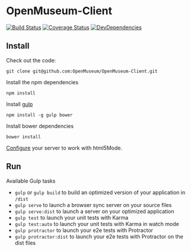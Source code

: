 # OpenMuseum-Client

[![Build Status](https://travis-ci.org/OpenMuseum/OpenMuseum-Client.svg?branch=develop)](https://travis-ci.org/OpenMuseum/OpenMuseum-Client)
[![Coverage Status](https://codecov.io/github/OpenMuseum/OpenMuseum-Client/coverage.svg?branch=develop)](https://codecov.io/github/OpenMuseum/OpenMuseum-Client?branch=develop)
[![DevDependencies](https://david-dm.org/OpenMuseum/OpenMuseum-Client/dev-status.svg)](https://david-dm.org/OpenMuseum/OpenMuseum-Client#info=devDependencies)

## Install

Check out the code:
```
git clone git@github.com:OpenMuseum/OpenMuseum-Client.git
```

Install the npm dependencies
```
npm install
```

Install [gulp](http://gulpjs.com/)
```
npm install -g gulp bower
```

Install bower dependencies
```
bower install
```

[Configure](https://github.com/angular-ui/ui-router/wiki/Frequently-Asked-Questions#how-to-configure-your-server-to-work-with-html5mode) your server to work with html5Mode.

## Run

Available Gulp tasks

- `gulp` or `gulp build` to build an optimized version of your application in `/dist`
- `gulp serve` to launch a browser sync server on your source files
- `gulp serve:dist` to launch a server on your optimized application
- `gulp test` to launch your unit tests with Karma
- `gulp test:auto` to launch your unit tests with Karma in watch mode
- `gulp protractor` to launch your e2e tests with Protractor
- `gulp protractor:dist` to launch your e2e tests with Protractor on the dist files
